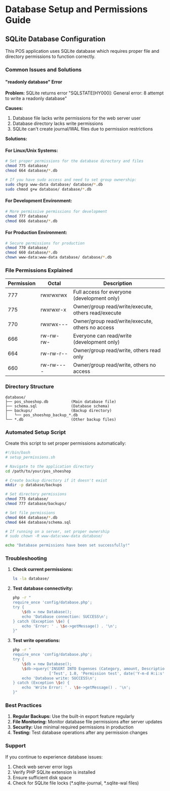 # Database Setup and Permissions Guide

## SQLite Database Configuration

This POS application uses SQLite database which requires proper file and directory permissions to function correctly.

### Common Issues and Solutions

#### "readonly database" Error
**Problem:** SQLite returns error "SQLSTATE[HY000]: General error: 8 attempt to write a readonly database"

**Causes:**
1. Database file lacks write permissions for the web server user
2. Database directory lacks write permissions
3. SQLite can't create journal/WAL files due to permission restrictions

**Solutions:**

#### For Linux/Unix Systems:
```bash
# Set proper permissions for the database directory and files
chmod 775 database/
chmod 664 database/*.db

# If you have sudo access and need to set group ownership:
sudo chgrp www-data database/ database/*.db
sudo chmod g+w database/ database/*.db
```

#### For Development Environment:
```bash
# More permissive permissions for development
chmod 777 database/
chmod 666 database/*.db
```

#### For Production Environment:
```bash
# Secure permissions for production
chmod 770 database/
chmod 660 database/*.db
chown www-data:www-data database/ database/*.db
```

### File Permissions Explained

| Permission | Octal | Description |
|------------|-------|-------------|
| 777 | rwxrwxrwx | Full access for everyone (development only) |
| 775 | rwxrwxr-x | Owner/group read/write/execute, others read/execute |
| 770 | rwxrwx--- | Owner/group read/write/execute, others no access |
| 666 | rw-rw-rw- | Everyone can read/write (development only) |
| 664 | rw-rw-r-- | Owner/group read/write, others read only |
| 660 | rw-rw---- | Owner/group read/write, others no access |

### Directory Structure
```
database/
├── pos_shoeshop.db          (Main database file)
├── schema.sql               (Database schema)
├── backups/                 (Backup directory)
│   └── pos_shoeshop_backup_*.db
└── *.db                     (Other backup files)
```

### Automated Setup Script

Create this script to set proper permissions automatically:

```bash
#!/bin/bash
# setup_permissions.sh

# Navigate to the application directory
cd /path/to/your/pos_shoeshop

# Create backup directory if it doesn't exist
mkdir -p database/backups

# Set directory permissions
chmod 775 database/
chmod 777 database/backups/

# Set file permissions
chmod 664 database/*.db
chmod 644 database/schema.sql

# If running on a server, set proper ownership
# sudo chown -R www-data:www-data database/

echo "Database permissions have been set successfully!"
```

### Troubleshooting

1. **Check current permissions:**
   ```bash
   ls -la database/
   ```

2. **Test database connectivity:**
   ```bash
   php -r "
   require_once 'config/database.php';
   try {
       \$db = new Database();
       echo 'Database connection: SUCCESS\n';
   } catch (Exception \$e) {
       echo 'Error: ' . \$e->getMessage() . '\n';
   }"
   ```

3. **Test write operations:**
   ```bash
   php -r "
   require_once 'config/database.php';
   try {
       \$db = new Database();
       \$db->query('INSERT INTO Expenses (Category, amount, Description, Date) VALUES (?, ?, ?, ?)', 
                   ['Test', 1.0, 'Permission test', date('Y-m-d H:i:s')]);
       echo 'Database write: SUCCESS\n';
   } catch (Exception \$e) {
       echo 'Write Error: ' . \$e->getMessage() . '\n';
   }"
   ```

### Best Practices

1. **Regular Backups:** Use the built-in export feature regularly
2. **File Monitoring:** Monitor database file permissions after server updates
3. **Security:** Use minimal required permissions in production
4. **Testing:** Test database operations after any permission changes

### Support

If you continue to experience database issues:
1. Check web server error logs
2. Verify PHP SQLite extension is installed
3. Ensure sufficient disk space
4. Check for SQLite file locks (*.sqlite-journal, *.sqlite-wal files)